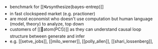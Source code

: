- benchmark for [[👓synthesize(bayes-entrep)]]
- in fast clockspeed market (e.g. practioner)
- are most economist who doesn't use computation but human language (model, theory) to analyze, top down
- customers of  [[🧭atom(PC🔃)]] as they can understand causal loop structure between generate and infer
- e.g. [[setve_jobs]], [[milo_werner]], [[polly_allen]], [[shari_lossenberg]], 